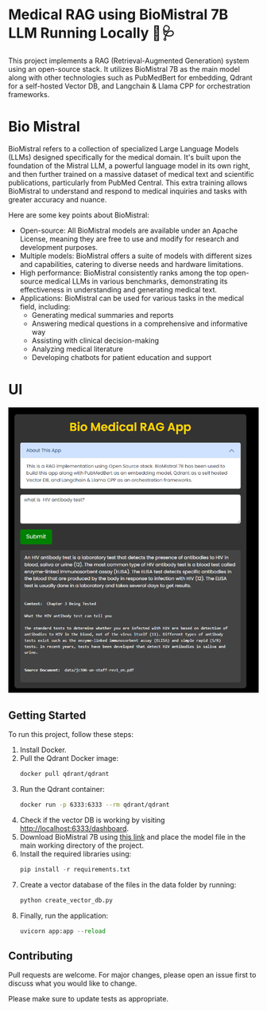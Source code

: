 # Medical RAG using BioMistral 7B LLM Running Locally 🏥🩺

This project implements a RAG (Retrieval-Augmented Generation) system using an open-source stack. It utilizes BioMistral 7B as the main model along with other technologies such as PubMedBert for embedding, Qdrant for a self-hosted Vector DB, and Langchain & Llama CPP for orchestration frameworks.

# Bio Mistral

BioMistral refers to a collection of specialized Large Language Models (LLMs) designed specifically for the medical domain. It's built upon the foundation of the Mistral LLM, a powerful language model in its own right, and then further trained on a massive dataset of medical text and scientific publications, particularly from PubMed Central. This extra training allows BioMistral to understand and respond to medical inquiries and tasks with greater accuracy and nuance.

Here are some key points about BioMistral:

* Open-source: All BioMistral models are available under an Apache License, meaning they are free to use and modify for research and development purposes.
* Multiple models: BioMistral offers a suite of models with different sizes and capabilities, catering to diverse needs and hardware limitations.
* High performance: BioMistral consistently ranks among the top open-source medical LLMs in various benchmarks, demonstrating its effectiveness in understanding and generating medical text.
* Applications: BioMistral can be used for various tasks in the medical field, including:
    * Generating medical summaries and reports
    * Answering medical questions in a comprehensive and informative way
    * Assisting with clinical decision-making
    * Analyzing medical literature
    * Developing chatbots for patient education and support

# UI

![](Assets\ui.png)

## Getting Started

To run this project, follow these steps:

1. Install Docker.
2. Pull the Qdrant Docker image:
    ```bash
    docker pull qdrant/qdrant
    ```
3. Run the Qdrant container:
    ```bash
    docker run -p 6333:6333 --rm qdrant/qdrant
    ```
4. Check if the vector DB is working by visiting [http://localhost:6333/dashboard](http://localhost:6333/dashboard).
5. Download BioMistral 7B using [this link](https://huggingface.co/MaziyarPanahi/BioMistral-7B-GGUF/resolve/main/BioMistral-7B.Q4_K_M.gguf?download=true) and place the model file in the main working directory of the project.
6. Install the required libraries using:
    ```python
    pip install -r requirements.txt
    ```
7. Create a vector database of the files in the data folder by running:
    ```python
    python create_vector_db.py
    ```
8. Finally, run the application:
    ```python
    uvicorn app:app --reload
    ```

## Contributing

Pull requests are welcome. For major changes, please open an issue first to discuss what you would like to change.

Please make sure to update tests as appropriate.